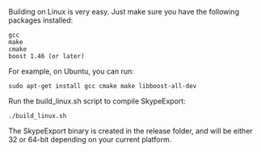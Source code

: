 Building on Linux is very easy. Just make sure you have the following packages installed:

    gcc
    make
    cmake
    boost 1.46 (or later)

For example, on Ubuntu, you can run:

    sudo apt-get install gcc cmake make libboost-all-dev

Run the build_linux.sh script to compile SkypeExport:

    ./build_linux.sh

The SkypeExport binary is created in the release folder, and will be either 32 or 64-bit depending on your current platform.

